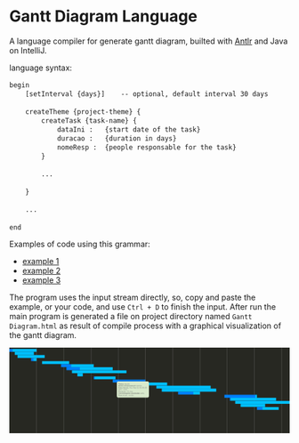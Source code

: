 # Gantt Diagram Language
A language compiler for generate gantt diagram, builted with [Antlr](http://www.antlr.org/) and Java on IntelliJ.

language syntax:

```
begin
    [setInterval {days}]    -- optional, default interval 30 days

    createTheme {project-theme} {
        createTask {task-name} {
            dataIni :   {start date of the task}
            duracao :   {duration in days}
            nomeResp :  {people responsable for the task}
        }

        ...

    }

    ...

end
```

Examples of code using this grammar:
- [example 1](/src/grammar/GrammarTest1.txt)
- [example 2](/src/grammar/GrammarTest2.txt)
- [example 3](/src/grammar/GrammarTest3.txt)

The program uses the input stream directly, so, copy and paste the example, or your code, and use ``` Ctrl + D ``` to finish the input. After run the main program is generated a file on project directory named ``` Gantt Diagram.html ``` as result of compile process with a graphical visualization of the gantt diagram.

<p align="center"><img src="/img/GanttViewer.png"></p>
